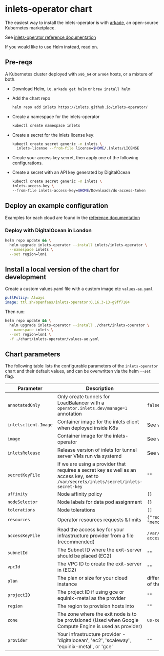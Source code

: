 # inlets-operator chart

The easiest way to install the inlets-operator is with [arkade](https://get-arkade.dev), an open-source Kubernetes marketplace.

See [inlets-operator reference documentation](https://docs.inlets.dev/#/tools/inlets-operator?id=inlets-operator-reference-documentation)

If you would like to use Helm instead, read on.

## Pre-reqs

A Kubernetes cluster deployed with `x86_64` or `arm64` hosts, or a mixture of both.

* Download Helm, i.e. `arkade get helm` or `brew install helm`

* Add the chart repo

  ```sh
  helm repo add inlets https://inlets.github.io/inlets-operator/
  ```

* Create a namespace for the inlets-operator

  ```sh
  kubectl create namespace inlets
  ```

* Create a secret for the inlets license key:

  ```sh
  kubectl create secret generic -n inlets \
    inlets-license --from-file license=$HOME/.inlets/LICENSE
  ```

* Create your access key secret, then apply one of the following configurations.

* Create a secret with an API key generated by DigitalOcean

    ```sh
    kubectl create secret generic -n inlets \
    inlets-access-key \
    --from-file inlets-access-key=$HOME/Downloads/do-access-token
    ```

## Deploy an example configuration

Examples for each cloud are found in the [reference documentation](https://docs.inlets.dev/reference/inlets-operator/)

### Deploy with DigitalOcean in London

```sh
helm repo update && \
  helm upgrade inlets-operator --install inlets/inlets-operator \
  --namespace inlets \
  --set region=lon1
```

## Install a local version of the chart for development

Create a custom values.yaml file with a custom image etc `values-ae.yaml`

```yaml
pullPolicy: Always
image: ttl.sh/openfaas/inlets-operator:0.16.3-13-g9ff7184
```

Then run:

```sh
helm repo update && \
  helm upgrade inlets-operator --install ./chart/inlets-operator \
  --namespace inlets \
  --set region=lon1 \
  -f ./chart/inlets-operator/values-ae.yaml
```

## Chart parameters

The following table lists the configurable parameters of the `inlets-operator` chart and their default values,
and can be overwritten via the helm `--set` flag.

Parameter | Description | Default value
---                     | ---                                                                     | ---
`annotatedOnly`         | Only create tunnels for LoadBalancer with a `operator.inlets.dev/manage=1` annotation         | `false`
`inletsclient.Image`    | Container image for the inlets client when deployed inside K8s                                              | See values.yaml
`image`                 | Container image for the inlets-operator                                            | See values.yaml
`inletsRelease`         | Release version of inlets for tunnel server VMs run via systemd                                              | See values.yaml
`secretKeyFile`         | If we are using a provider that requires a secret key as well as an access key, set to `/var/secrets/inlets/secret/inlets-secret-key` | `""`
`affinity`              | Node affinity policy                                                            | `{}`
`nodeSelector`          | Node labels for data pod assignment                                             | `{}`
`tolerations`           | Node tolerations                                                                | `[]`
`resources`             | Operator resources requests & limits                                            | `{"requests":{"cpu": "100m", "memory": "128Mi"}}`
`accessKeyFile`         | Read the access key for your infrastructure provider from a file (recommended)  | `/var/secrets/inlets/inlets-access-key`
`subnetId`              | The Subnet ID where the exit-server should be placed (EC2) | `""`
`vpcId`                 | The VPC ID to create the exit-server in (EC2) | `""`
`plan`                  | The plan or size for your cloud instance                                        | different defaults, depending of the infrastructure provider
`projectID`             | The project ID if using gce or equinix-metal as the provider    | `""`
`region`                | The region to provision hosts into                                              | `""`
`zone`                  | The zone where the exit node is to be provisioned (Used when Google Compute Engine is used as provider) | `us-central1-a`
`provider`              | Your infrastructure provider - 'digitalocean', 'ec2', 'scaleway', 'equinix-metal', or 'gce'                       | `""`
